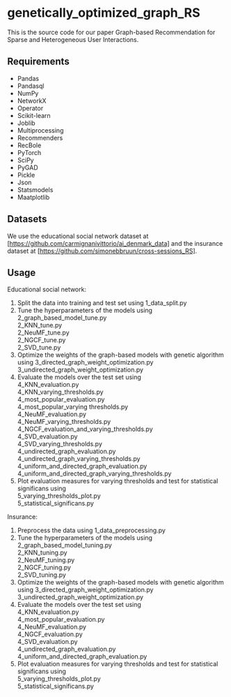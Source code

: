 # genetically_optimized_graph_RS
This is the source code for our paper Graph-based Recommendation for Sparse and Heterogeneous User Interactions.

## Requirements

- Pandas
- Pandasql
- NumPy
- NetworkX
- Operator
- Scikit-learn
- Joblib
- Multiprocessing
- Recommenders
- RecBole
- PyTorch
- SciPy
- PyGAD
- Pickle
- Json
- Statsmodels
- Maatplotlib


## Datasets

We use the educational social network dataset at [https://github.com/carmignanivittorio/ai_denmark_data] and the insurance dataset at [https://github.com/simonebbruun/cross-sessions_RS].


## Usage

Educational social network:
1. Split the data into training and test set using
   1_data_split.py
2. Tune the hyperparameters of the models using  
   2_graph_based_model_tune.py  
   2_KNN_tune.py  
   2_NeuMF_tune.py  
   2_NGCF_tune.py  
   2_SVD_tune.py
3. Optimize the weights of the graph-based models with genetic algorithm using
   3_directed_graph_weight_optimization.py
   3_undirected_graph_weight_optimization.py
4. Evaluate the models over the test set using  
   4_KNN_evaluation.py  
   4_KNN_varying_thresholds.py  
   4_most_popular_evaluation.py  
   4_most_popular_varying thresholds.py  
   4_NeuMF_evaluation.py  
   4_NeuMF_varying_thresholds.py  
   4_NGCF_evaluation_and_varying_thresholds.py  
   4_SVD_evaluation.py  
   4_SVD_varying_thresholds.py  
   4_undirected_graph_evaluation.py  
   4_undirected_graph_varying_thresholds.py
   4_uniform_and_directed_graph_evaluation.py
   4_uniform_and_directed_graph_varying_thresholds.py
3. Plot evaluation measures for varying thresholds and test for statistical significans using  
   5_varying_thresholds_plot.py  
   5_statistical_significans.py


Insurance:
1. Preprocess the data using
   1_data_preprocessing.py
2. Tune the hyperparameters of the models using  
   2_graph_based_model_tuning.py  
   2_KNN_tuning.py  
   2_NeuMF_tuning.py  
   2_NGCF_tuning.py  
   2_SVD_tuning.py
3. Optimize the weights of the graph-based models with genetic algorithm using
   3_directed_graph_weight_optimization.py
   3_undirected_graph_weight_optimization.py
4. Evaluate the models over the test set using  
   4_KNN_evaluation.py  
   4_most_popular_evaluation.py  
   4_NeuMF_evaluation.py  
   4_NGCF_evaluation.py  
   4_SVD_evaluation.py  
   4_undirected_graph_evaluation.py  
   4_uniform_and_directed_graph_evaluation.py  
3. Plot evaluation measures for varying thresholds and test for statistical significans using  
   5_varying_thresholds_plot.py  
   5_statistical_significans.py
